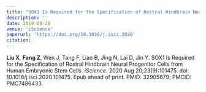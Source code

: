 ```yaml
---
title: "SOX1 Is Required for the Specification of Rostral Hindbrain Neural Progenitor Cells from Human Embryonic Stem Cells"
description: ''
date: 2019-08-20
venue: 'iScience'
paperurl: 'https://doi.org/10.1016/j.isci.2020'
citation: 
---
```




**Liu X**, **Fang Z**, Wen J, Tang F, Liao B, Jing N, Lai D, Jin Y. SOX1 Is Required for the Specification of Rostral Hindbrain Neural Progenitor Cells from Human Embryonic Stem Cells. *iScience*. 2020 Aug 20;23(9):101475. doi: 10.1016/j.isci.2020.101475. Epub ahead of print. PMID: 32905879; PMCID: PMC7486433.